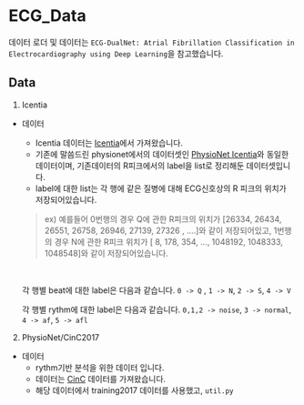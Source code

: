 # ECG_Data

데이터 로더 및 데이터는 `ECG-DualNet: Atrial Fibrillation Classification in Electrocardiography using Deep Learning`을 참고했습니다.

## Data 

1. Icentia
* 데이터
  * Icentia 데이터는 [Icentia](https://studtudarmstadtde-my.sharepoint.com/personal/christoph_reich_stud_tu-darmstadt_de/_layouts/15/onedrive.aspx?id=%2Fpersonal%2Fchristoph%5Freich%5Fstud%5Ftu%2Ddarmstadt%5Fde%2FDocuments%2FUni%2FECG%5FClassification%2Fdata%2Ezip&parent=%2Fpersonal%2Fchristoph%5Freich%5Fstud%5Ftu%2Ddarmstadt%5Fde%2FDocuments%2FUni%2FECG%5FClassification&ga=1)에서 가져왔습니다.
  * 기존에 말씀드린 physionet에서의 데이터셋인 [PhysioNet Icentia](https://www.physionet.org/content/icentia11k-continuous-ecg/1.0/)와 동일한 데이터이며, 기존데이터의 R피크에서의 label을 list로 정리해둔 데이터셋입니다.
  * label에 대한 list는 각 행에 같은 질병에 대해 ECG신호상의 R 피크의 위치가 저장되어있습니다. <br/>
  > ex) 예를들어 0번행의 경우 Q에 관한 R피크의 위치가 [26334,   26434,   26551,   26758,   26946,   27139,   27326 , ....]와 같이 저장되어있고, 1번행의 경우 N에 관한 R피크 위치가 [      8,     178,     354, ..., 1048192, 1048333, 1048548]와 같이 저장되어있습니다.
  <br/>
  
  각 행별 beat에 대한 label은 다음과 같습니다. `0 -> Q` , `1 -> N`, `2 -> S`, `4 -> V`

  각 행별 rythm에 대한 label은 다음과 같습니다. `0,1,2 -> noise`, `3 -> normal`, `4 -> af`, `5 -> afl`

2. PhysioNet/CinC2017
* 데이터
  * rythm기반 분석을 위한 데이터 입니다.
  * 데이터는 [CinC](https://physionet.org/content/challenge-2017/1.0.0/) 데이터를 가져왔습니다.
  * 해당 데이터에서 training2017 데이터를 사용했고, `util.py`     

